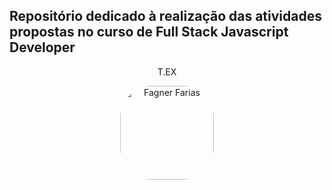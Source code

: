 ## Repositório dedicado à realização das atividades propostas no curso de Full Stack Javascript Developer

<div align="center">
    <p>T.EX</p>
</div>
<div align="center">
    <img align="center" alt="Fagner Farias" height="150" style="border-radius:50px;" src="https://cdn.discordapp.com/attachments/268139580086026240/1040029352173240350/Design_sem_nome_15.png">
 </div>
